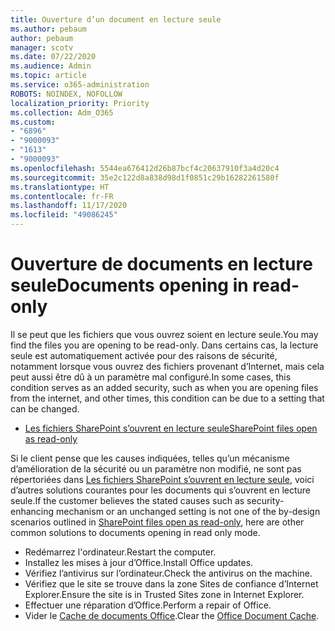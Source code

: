 ```yaml
---
title: Ouverture d’un document en lecture seule
ms.author: pebaum
author: pebaum
manager: scotv
ms.date: 07/22/2020
ms.audience: Admin
ms.topic: article
ms.service: o365-administration
ROBOTS: NOINDEX, NOFOLLOW
localization_priority: Priority
ms.collection: Adm_O365
ms.custom:
- "6896"
- "9000093"
- "1613"
- "9000093"
ms.openlocfilehash: 5544ea676412d26b87bcf4c20637910f3a4d20c4
ms.sourcegitcommit: 35e2c122d8a838d98d1f0851c29b16282261580f
ms.translationtype: HT
ms.contentlocale: fr-FR
ms.lasthandoff: 11/17/2020
ms.locfileid: "49086245"
---
```

# <a name="documents-opening-in-read-only"></a><span data-ttu-id="26a82-102">Ouverture de documents en lecture seule</span><span class="sxs-lookup"><span data-stu-id="26a82-102">Documents opening in read-only</span></span>

<span data-ttu-id="26a82-103">Il se peut que les fichiers que vous ouvrez soient en lecture seule.</span><span class="sxs-lookup"><span data-stu-id="26a82-103">You may find the files you are opening to be read-only.</span></span> <span data-ttu-id="26a82-104">Dans certains cas, la lecture seule est automatiquement activée pour des raisons de sécurité, notamment lorsque vous ouvrez des fichiers provenant d’Internet, mais cela peut aussi être dû à un paramètre mal configuré.</span><span class="sxs-lookup"><span data-stu-id="26a82-104">In some cases, this condition serves as an added security, such as when you are opening files from the internet, and other times, this condition can be due to a setting that can be changed.</span></span>

- [<span data-ttu-id="26a82-105">Les fichiers SharePoint s’ouvrent en lecture seule</span><span class="sxs-lookup"><span data-stu-id="26a82-105">SharePoint files open as read-only</span></span>](https://docs.microsoft.com/sharepoint/troubleshoot/lists-and-libraries/files-open-as-read-only-and-cannot-check-in-or-out)

<span data-ttu-id="26a82-106">Si le client pense que les causes indiquées, telles qu’un mécanisme d’amélioration de la sécurité ou un paramètre non modifié, ne sont pas répertoriées dans [Les fichiers SharePoint s’ouvrent en lecture seule](https://docs.microsoft.com/sharepoint/troubleshoot/lists-and-libraries/files-open-as-read-only-and-cannot-check-in-or-out), voici d’autres solutions courantes pour les documents qui s’ouvrent en lecture seule.</span><span class="sxs-lookup"><span data-stu-id="26a82-106">If the customer believes the stated causes such as security-enhancing mechanism or an unchanged setting is not one of the by-design scenarios outlined in [SharePoint files open as read-only](https://docs.microsoft.com/sharepoint/troubleshoot/lists-and-libraries/files-open-as-read-only-and-cannot-check-in-or-out), here are other common solutions to documents opening in read only mode.</span></span>

- <span data-ttu-id="26a82-107">Redémarrez l'ordinateur.</span><span class="sxs-lookup"><span data-stu-id="26a82-107">Restart the computer.</span></span>
- <span data-ttu-id="26a82-108">Installez les mises à jour d’Office.</span><span class="sxs-lookup"><span data-stu-id="26a82-108">Install Office updates.</span></span>
- <span data-ttu-id="26a82-109">Vérifiez l’antivirus sur l’ordinateur.</span><span class="sxs-lookup"><span data-stu-id="26a82-109">Check the antivirus on the machine.</span></span>
- <span data-ttu-id="26a82-110">Vérifiez que le site se trouve dans la zone Sites de confiance d’Internet Explorer.</span><span class="sxs-lookup"><span data-stu-id="26a82-110">Ensure the site is in Trusted Sites zone in Internet Explorer.</span></span>
- <span data-ttu-id="26a82-111">Effectuer une réparation d’Office.</span><span class="sxs-lookup"><span data-stu-id="26a82-111">Perform a repair of Office.</span></span>
- <span data-ttu-id="26a82-112">Vider le [Cache de documents Office](https://support.microsoft.com/office/delete-your-office-document-cache-b1d3765e-d71b-4bb8-99ca-acd22c42995d?ui=en-us&rs=en-us&ad=us).</span><span class="sxs-lookup"><span data-stu-id="26a82-112">Clear the [Office Document Cache](https://support.microsoft.com/office/delete-your-office-document-cache-b1d3765e-d71b-4bb8-99ca-acd22c42995d?ui=en-us&rs=en-us&ad=us).</span></span>

